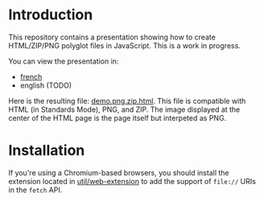 # Introduction

This repository contains a presentation showing how to create HTML/ZIP/PNG polyglot files in JavaScript. This is a work in progress.

You can view the presentation in:
 - [french](https://gildas-lormeau.github.io/Polyglot-HTML-ZIP-PNG/fr-FR/)
 - english (TODO)
 
Here is the resulting file: [demo.png.zip.html](https://github.com/gildas-lormeau/Polyglot-HTML-ZIP-PNG/raw/main/demo.png.zip.html). This file is compatible with HTML (in Standards Mode), PNG, and ZIP. The image displayed at the center of the HTML page is the page itself but interpeted as PNG.

# Installation

If you're using a Chromium-based browsers, you should install the extension located in [util/web-extension](https://github.com/gildas-lormeau/Polyglot-HTML-ZIP-PNG/tree/main/util/web-extension) to add the support of `file://` URIs in the `fetch` API.